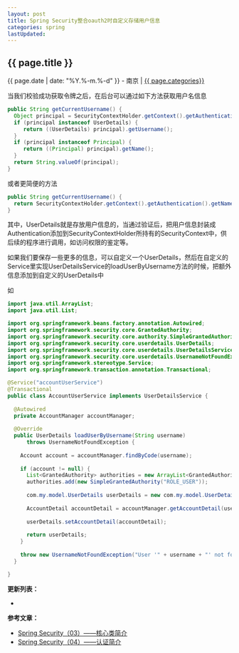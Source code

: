 ```yaml
---
layout: post
title: Spring Security整合oauth2时自定义存储用户信息
categories: spring
lastUpdated:
---
```


## {{ page.title }}

{{ page.date | date: "%Y.%-m.%-d" }} - 南京 | <a href="/archive#{{ page.categories }}">{{ page.categories}}</a>

当我们校验成功获取令牌之后，在后台可以通过如下方法获取用户名信息

```java
public String getCurrentUsername() {
  Object principal = SecurityContextHolder.getContext().getAuthentication().getPrincipal();  
  if (principal instanceof UserDetails) {
     return ((UserDetails) principal).getUsername();
  }
  if (principal instanceof Principal) {
     return ((Principal) principal).getName();
  }
  return String.valueOf(principal);
}
```

或者更简便的方法

```java
public String getCurrentUsername() {
  return SecurityContextHolder.getContext().getAuthentication().getName();
}
```

其中，UserDetails就是存放用户信息的，当通过验证后，把用户信息封装成Authentication添加到SecurityContextHolder所持有的SecurityContext中，供后续的程序进行调用，如访问权限的鉴定等。

如果我们要保存一些更多的信息，可以自定义一个UserDetails，然后在自定义的Service里实现UserDetailsService的loadUserByUsername方法的时候，把额外信息添加到自定义的UserDetails中

如

```java
import java.util.ArrayList;
import java.util.List;

import org.springframework.beans.factory.annotation.Autowired;
import org.springframework.security.core.GrantedAuthority;
import org.springframework.security.core.authority.SimpleGrantedAuthority;
import org.springframework.security.core.userdetails.UserDetails;
import org.springframework.security.core.userdetails.UserDetailsService;
import org.springframework.security.core.userdetails.UsernameNotFoundException;
import org.springframework.stereotype.Service;
import org.springframework.transaction.annotation.Transactional;

@Service("accountUserService")
@Transactional
public class AccountUserService implements UserDetailsService {
  
  @Autowired
  private AccountManager accountManager;
  
  @Override
  public UserDetails loadUserByUsername(String username)
      throws UsernameNotFoundException {
    
    Account account = accountManager.findByCode(username);
    
    if (account != null) {
      List<GrantedAuthority> authorities = new ArrayList<GrantedAuthority>();
      authorities.add(new SimpleGrantedAuthority("ROLE_USER"));
      
      com.my.model.UserDetails userDetails = new com.my.model.UserDetails(account.getAccountCode(), account.getPassword(), authorities);
      
      AccountDetail accountDetail = accountManager.getAccountDetail(username);
      
      userDetails.setAccountDetail(accountDetail);
      
      return userDetails;
    }
    
    throw new UsernameNotFoundException("User '" + username + "' not found.");
  }

}
```

**更新列表：**

*



**参考文章：**

* [Spring Security（03）——核心类简介][1]
* [Spring Security（04）——认证简介][2]


[1]: http://haohaoxuexi.iteye.com/blog/2155786
[2]: http://haohaoxuexi.iteye.com/blog/2156765